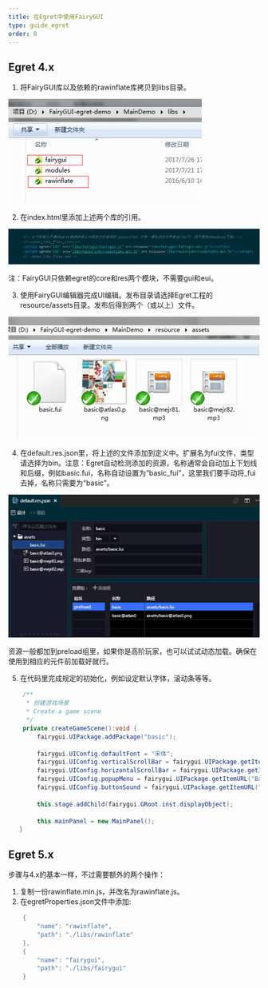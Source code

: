 ```yaml
---
title: 在Egret中使用FairyGUI
type: guide_egret
order: 0
---
```


## Egret 4.x

1. 将FairyGUI库以及依赖的rawinflate库拷贝到libs目录。

![](../../images/20170809161022.png)

2. 在index.html里添加上述两个库的引用。

![](../../images/20170809161215.png)

注：FairyGUI只依赖egret的core和res两个模块，不需要gui和eui。

3. 使用FairyGUI编辑器完成UI编辑。发布目录请选择Egret工程的resource/assets目录。发布后得到两个（或以上）文件。

![](../../images/20170809161256.png)

4. 在default.res.json里，将上述的文件添加到定义中。扩展名为fui文件，类型请选择为bin。注意：Egret自动检测添加的资源，名称通常会自动加上下划线和后缀，例如basic.fui，名称自动设置为“basic_fui”，这里我们要手动将_fui去掉，名称只需要为“basic”。

![](../../images/20170809161350.png)

资源一般都加到preload组里，如果你是高阶玩家，也可以试试动态加载。确保在使用到相应的元件前加载好就行。

5. 在代码里完成规定的初始化，例如设定默认字体，滚动条等等。

```csharp
    /**
     * 创建游戏场景
     * Create a game scene
     */
    private createGameScene():void {
        fairygui.UIPackage.addPackage("basic");
        
        fairygui.UIConfig.defaultFont = "宋体";
        fairygui.UIConfig.verticalScrollBar = fairygui.UIPackage.getItemURL("Basic", "ScrollBar_VT");
        fairygui.UIConfig.horizontalScrollBar = fairygui.UIPackage.getItemURL("Basic", "ScrollBar_HZ");
        fairygui.UIConfig.popupMenu = fairygui.UIPackage.getItemURL("Basic", "PopupMenu");
        fairygui.UIConfig.buttonSound = fairygui.UIPackage.getItemURL("Basic","click");
        
        this.stage.addChild(fairygui.GRoot.inst.displayObject);

        this.mainPanel = new MainPanel();
   }
```

## Egret 5.x

步骤与4.x的基本一样，不过需要额外的两个操作：

1. 复制一份rawinflate.min.js，并改名为rawinflate.js。
2. 在egretProperties.json文件中添加:

```csharp
	{  
	    "name": "rawinflate",  
	    "path": "./libs/rawinflate"  
	},  
	{  
	    "name": "fairygui",  
	    "path": "./libs/fairygui"  
	}
```